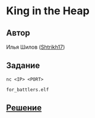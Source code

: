 ﻿# King in the Heap

## Автор
Илья Шилов ([Shtrikh17](https://github.com/Shtrikh17))

## Задание
```
nc <IP> <PORT>

for_battlers.elf
```

## [Решение](SOLUTION.md)
